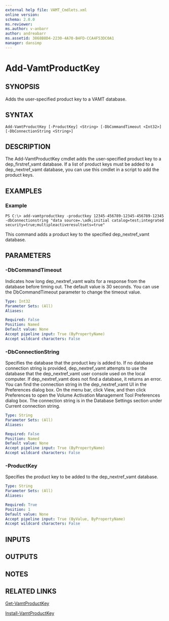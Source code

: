 ```yaml
---
external help file: VAMT_Cmdlets.xml
online version: 
schema: 2.0.0
ms.reviewer:
ms.author: v-anbarr
author: andreabarr
ms.assetid: 3868B8D4-2230-4A70-B4FD-CCA4F53DC0A1
manager: dansimp
---
```


# Add-VamtProductKey

## SYNOPSIS
Adds the user-specified product key to a VAMT database.

## SYNTAX

```
Add-VamtProductKey [-ProductKey] <String> [-DbCommandTimeout <Int32>] [-DbConnectionString <String>]
```

## DESCRIPTION
The Add-VamtProductKey cmdlet adds the user-specified product key to a dep_firstref_vamt database.
If a list of product keys must be added to a dep_nextref_vamt database, you can use this cmdlet in a script to add the product keys.

## EXAMPLES

### Example
```
PS C:\> add-vamtproductkey -productkey 12345-456789-12345-456789-12345 -dbConnectionstring "data source=.\adk;initial catalog=test;integrated security=true;multipleactiveresultsets=true"
```

This command adds a product key to the specified dep_nextref_vamt database.

## PARAMETERS

### -DbCommandTimeout
Indicates how long dep_nextref_vamt waits for a response from the database before timing out.
The default value is 30 seconds.
You can use the DbCommandTimeout parameter to change the timeout value.

```yaml
Type: Int32
Parameter Sets: (All)
Aliases: 

Required: False
Position: Named
Default value: None
Accept pipeline input: True (ByPropertyName)
Accept wildcard characters: False
```

### -DbConnectionString
Specifies the database that the product key is added to.
If no database connection string is provided, dep_nextref_vamt attempts to use the database that the dep_nextref_vamt user console used on the local computer.
If dep_nextref_vamt does not find a database, it returns an error.
You can find the connection string in the dep_nextref_vamt UI in the Preferences dialog box.
On the menu bar, click View, and then click Preferences to open the Volume Activation Management Tool Preferences dialog box.
The connection string is in the Database Settings section under Current connection string.

```yaml
Type: String
Parameter Sets: (All)
Aliases: 

Required: False
Position: Named
Default value: None
Accept pipeline input: True (ByPropertyName)
Accept wildcard characters: False
```

### -ProductKey
Specifies the product key to be added to the dep_nextref_vamt database.

```yaml
Type: String
Parameter Sets: (All)
Aliases: 

Required: True
Position: 1
Default value: None
Accept pipeline input: True (ByValue, ByPropertyName)
Accept wildcard characters: False
```

## INPUTS

## OUTPUTS

## NOTES

## RELATED LINKS

[Get-VamtProductKey](./Get-VamtProductKey.md)

[Install-VamtProductKey](./Install-VamtProductKey.md)

